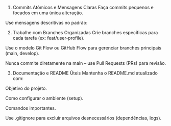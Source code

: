 1. Commits Atômicos e Mensagens Claras
Faça commits pequenos e focados em uma única alteração.

Use mensagens descritivas no padrão:

2. Trabalhe com Branches Organizadas
Crie branches específicas para cada tarefa (ex: feat/user-profile).

Use o modelo Git Flow ou GitHub Flow para gerenciar branches principais (main, develop).

Nunca commite diretamente na main – use Pull Requests (PRs) para revisão.

3. Documentação e README Úteis
Mantenha o README.md atualizado com:

Objetivo do projeto.

Como configurar o ambiente (setup).

Comandos importantes.

Use .gitignore para excluir arquivos desnecessários (dependências, logs).
